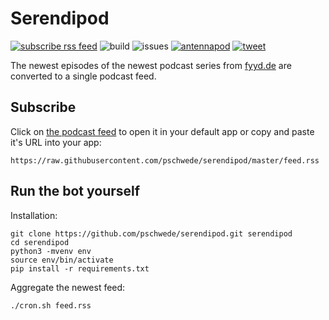# Serendipod

[![subscribe rss feed](https://img.shields.io/badge/%F0%9F%94%8A%20RSS-subscribe-orange)](https://raw.githubusercontent.com/pschwede/serendipod/main/feed.rss) ![build](https://github.com/pschwede/serendipod/workflows/build/badge.svg) ![issues](https://img.shields.io/github/issues/pschwede/serendipod) [![antennapod](https://img.shields.io/badge/Subscribe%20with-Antennapod-blue)](https://github.com/AntennaPod/AntennaPod) [![tweet](https://img.shields.io/twitter/url?style=social&url=https%3A%2F%2Fgithub.com%2Fpschwede%2Fserendipod)](https://twitter.com/intent/tweet?text=r%2FEpisodes%20of%20the%newest%20podcasts%20series%3A%0Ahttps%3A%2F%2Fgithub.com%2Fpschwede%2Fserendipod)

The newest episodes of the newest podcast series from [fyyd.de](https://fyyd.de) are converted to a single podcast feed.

## Subscribe

Click on [the podcast feed](https://raw.githubusercontent.com/pschwede/serendipod/master/feed.rss) to open it in your default app or copy and paste it's URL into your app:

```https://raw.githubusercontent.com/pschwede/serendipod/master/feed.rss```

## Run the bot yourself

Installation:

```
git clone https://github.com/pschwede/serendipod.git serendipod
cd serendipod
python3 -mvenv env
source env/bin/activate
pip install -r requirements.txt
```

Aggregate the newest feed:

```
./cron.sh feed.rss
```

